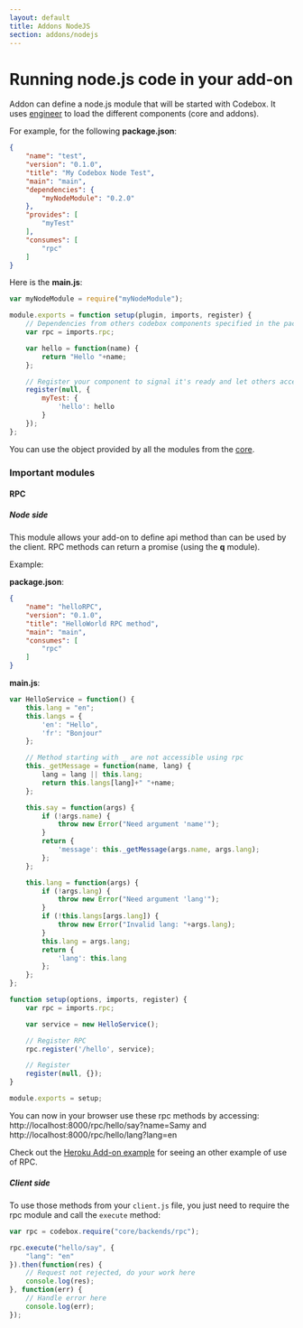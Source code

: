 ```yaml
---
layout: default
title: Addons NodeJS
section: addons/nodejs
---
```


# Running node.js code in your add-on

Addon can define a node.js module that will be started with Codebox. It uses [engineer](https://github.com/FriendCode/engineer) to load the different components (core and addons).

For example, for the following **package.json**:

```json
{
    "name": "test",
    "version": "0.1.0",
    "title": "My Codebox Node Test",
    "main": "main",
    "dependencies": {
        "myNodeModule": "0.2.0"
    },
    "provides": [
        "myTest"
    ],
    "consumes": [
        "rpc"
    ]
}
```

Here is the **main.js**:

```javascript
var myNodeModule = require("myNodeModule");

module.exports = function setup(plugin, imports, register) {
    // Dependencies from others codebox components specified in the package.json are loaded here:
    var rpc = imports.rpc;

    var hello = function(name) {
        return "Hello "+name;
    };

    // Register your component to signal it's ready and let others access 'myTest':
    register(null, {
        myTest: {
            'hello': hello
        }
    });
};
```

You can use the object provided by all the modules from the [core](https://github.com/FriendCode/codebox/tree/master/core).


### Important modules

#### RPC

##### Node side

This module allows your add-on to define api method than can be used by the client. RPC methods can return a promise (using the **q** module).

Example:

**package.json**:
```json
{
    "name": "helloRPC",
    "version": "0.1.0",
    "title": "HelloWorld RPC method",
    "main": "main",
    "consumes": [
        "rpc"
    ]
}
```

**main.js**:

```javascript
var HelloService = function() {
    this.lang = "en";
    this.langs = {
        'en': "Hello",
        'fr': "Bonjour"
    };

    // Method starting with _ are not accessible using rpc
    this._getMessage = function(name, lang) {
        lang = lang || this.lang;
        return this.langs[lang]+" "+name;
    };

    this.say = function(args) {
        if (!args.name) {
            throw new Error("Need argument 'name'");
        }
        return {
            'message': this._getMessage(args.name, args.lang);
        };
    };

    this.lang = function(args) {
        if (!args.lang) {
            throw new Error("Need argument 'lang'");
        }
        if (!this.langs[args.lang]) {
            throw new Error("Invalid lang: "+args.lang);
        }
        this.lang = args.lang;
        return {
            'lang': this.lang
        };
    };
};

function setup(options, imports, register) {
    var rpc = imports.rpc;

    var service = new HelloService();

    // Register RPC
    rpc.register('/hello', service);

    // Register
    register(null, {});
}

module.exports = setup;
```

You can now in your browser use these rpc methods by accessing: http://localhost:8000/rpc/hello/say?name=Samy and http://localhost:8000/rpc/hello/lang?lang=en

Check out the [Heroku Add-on example](https://github.com/FriendCode/codebox-addon-heroku) for seeing an other example of use of RPC.

##### Client side

To use those methods from your `client.js` file, you just need to require the rpc module and call the `execute` method:

```javascript
var rpc = codebox.require("core/backends/rpc");

rpc.execute("hello/say", {
    "lang": "en"
}).then(function(res) {
    // Request not rejected, do your work here
    console.log(res);
}, function(err) {
    // Handle error here
    console.log(err);
});

```
